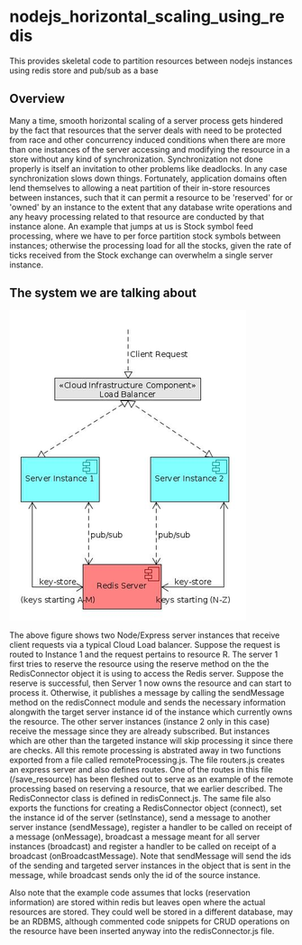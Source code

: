 # nodejs_horizontal_scaling_using_redis
This provides skeletal code to partition resources between nodejs instances using redis store and pub/sub as a base

## Overview
Many a time, smooth horizontal scaling of a server process gets hindered by the fact that resources that the server deals with need to be protected from race and other concurrency induced conditions when there are more than one instances of the server accessing and modifying the resource in a store without any kind of synchronization. Synchronization not done properly is itself an invitation to other problems like deadlocks. In any case synchronization slows down things. Fortunately, application domains often lend themselves to allowing a neat partition of their in-store resources between instances, such that it can permit a resource to be 'reserved' for or 'owned' by an instance to the extent that any database write operations and any heavy processing related to that resource are conducted by that instance alone. An example that jumps at us is Stock symbol feed processing, where we have to per force partition stock symbols between instances; otherwise the processing load for all the stocks, given the rate of ticks received from the Stock exchange can overwhelm a single server instance.

## The system we are talking about

![Alt text](systemdiag.jpg)

The above figure shows two Node/Express server instances that receive client requests via a typical Cloud Load balancer. Suppose the request is routed to Instance 1 and the request pertains to resource R. The server 1 first tries to reserve the resource using the reserve method on the the RedisConnector object it is using to access the Redis server. Suppose the reserve is successful, then Server 1 now owns the resource and can start to process it. Otherwise, it publishes a message by calling the sendMessage method on the redisConnect module and sends the necessary information alongwith the target server instance id of the instance which currently owns the resource. The other server instances (instance 2 only in this case) receive the message since they are already subscribed. But instances which are other than the targeted instance will skip processing it since there are checks. All this remote processing is abstrated away in two functions exported from a file called remoteProcessing.js. The file routers.js creates an express server and also defines routes. One of the routes in this file (/save_resource) has been fleshed out to serve as an example of the remote processing based on reserving a resource, that we earlier described. The RedisConnector class is defined in redisConnect.js. The same file also exports the functions for creating a RedisConnector object (connect), set the instance id of the server (setInstance), send a message to another server instance (sendMessage), register a handler to be called on receipt of a message (onMessage), broadcast a message meant for all server instances (broadcast) and register a handler to be called on receipt of a broadcast (onBroadcastMessage). Note that sendMessage will send the ids of the sending and targeted server instances in the object that is sent in the message, while broadcast sends only the id of the source instance.

Also note that the example code assumes that locks (reservation information) are stored within redis but leaves open where the actual resources are stored. They could well be stored in a different database, may be an RDBMS, although commented code snippets for CRUD operations on the resource have been inserted anyway into the redisConnector.js file.
